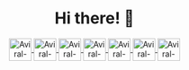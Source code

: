 <h1 align="center"> Hi there! 👋 </h1>
<p align="center">
  
  <a href="https://www.codechef.com/users/stark752" target="blank">
    <img align="center" src="https://cdn.jsdelivr.net/npm/simple-icons@3.0.1/icons/codechef.svg" alt="Aviral-Codechef" height="40" width="40" />
  </a>

  <a href="https://www.linkedin.com/in/aviral-gupta-754341152/" target="blank">
    <img align="center" src="https://cdn.jsdelivr.net/npm/simple-icons@3.0.1/icons/linkedin.svg" alt="Aviral-LinkedIn" height="40" width="40" />
  </a>
  
  <a href="https://twitter.com/aviralgupta752" target="blank">
    <img align="center" src="https://cdn.jsdelivr.net/npm/simple-icons@3.0.1/icons/twitter.svg" alt="Aviral-Twitter" height="40" width="40" />
  </a>

  <a href="https://guptaavi352.medium.com/" target="blank">
    <img align="center" src="https://cdn.jsdelivr.net/npm/simple-icons@3.0.1/icons/medium.svg" alt="Aviral-Medium" height="40" width="40" />
  </a>
  
  <a href="https://www.instagram.com/aviral752/" target="blank">
    <img align="center" src="https://cdn.jsdelivr.net/npm/simple-icons@3.0.1/icons/instagram.svg" alt="Aviral-Insta" height="40" width="40" />
  </a>

  <a href="https://www.facebook.com/avi.gupta.73157/" target="blank">
    <img align="center" src="https://cdn.jsdelivr.net/npm/simple-icons@3.0.1/icons/facebook.svg" alt="Aviral-fb" height="40" width="40" />
  </a>

  <a href="mailto:guptaavi352@gmail.com" target="blank">
    <img align="center" src="https://cdn.jsdelivr.net/npm/simple-icons@3.0.1/icons/gmail.svg" alt="Aviral-Mail" height="40" width="40"/>
  </a>
</p>

<!--
**Aviral0O7/Aviral0O7** is a ✨ _special_ ✨ repository because its `README.md` (this file) appears on your GitHub profile.

Here are some ideas to get you started:

- 🔭 I’m currently working on ...
- 🌱 I’m currently learning ...
- 👯 I’m looking to collaborate on ...
- 🤔 I’m looking for help with ...
- 💬 Ask me about ...
- 📫 How to reach me: ...
- 😄 Pronouns: ...
- ⚡ Fun fact: ...
-->